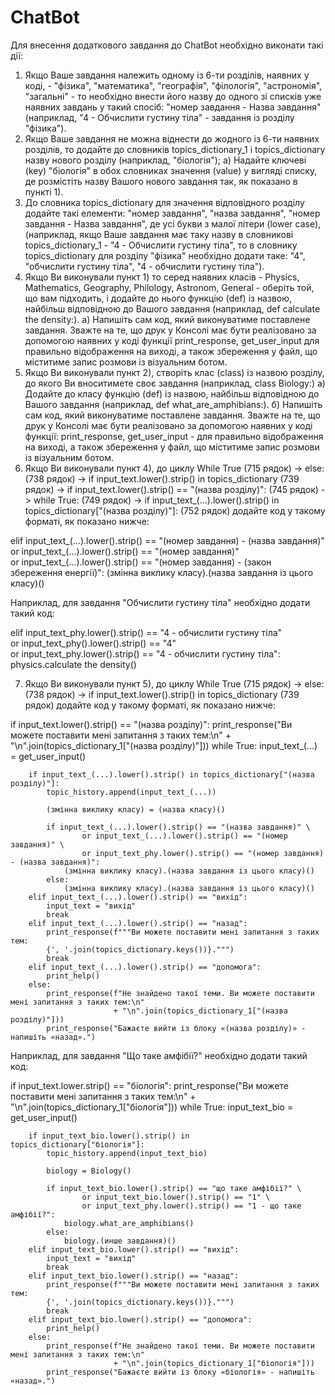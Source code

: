 # ChatBot
Для внесення додаткового завдання до ChatBot необхідно виконати такі дії:
1) Якщо Ваше завдання належить одному із 6-ти розділів, наявних у коді, - "фізика", "математика", "географія", "філологія", "астрономія", "загальні" - то необхідно внести його назву до одного зі списків уже наявних завдань у такий спосіб: "номер завдання - Назва завдання" (наприклад, "4 - Обчислити густину тіла" - завдання із розділу "фізика").
2) Якщо Ваше завдання не можна віднести до жодного із 6-ти наявних розділів, то додайте до словників topics_dictionary_1 і topics_dictionary назву нового розділу (наприклад, "біологія");
    а) Надайте ключеві (key) "біологія" в обох словниках значення (value) у вигляді списку, де розмістіть назву Вашого нового завдання так, як показано в пункті       1).
3) До словника topics_dictionary для значення відповідного розділу додайте такі елементи: "номер завдання", "назва завдання", "номер завдання - Назва завдання", де усі букви з малої літери (lower case), (наприклад, якщо Ваше завдання має таку назву в словникові topics_dictionary_1 - "4 - Обчислити густину тіла", то в словнику topics_dictionary для розділу "фізика" необхідно додати таке: "4", "обчислити густину тіла", "4 - обчислити густину тіла").
4) Якщо Ви виконували пункт 1) то серед наявних класів - Physics, Mathematics, Geography, Philology, Astronom, General - оберіть той, що вам підходить, і додайте до нього функцію (def) із назвою, найбільш відповідною до Вашого завдання (наприклад, def calculate the density:).
    а) Напишіть сам код, який виконуватиме поставлене завдання. Зважте на те, що друк у Консолі має бути реалізовано за допомогою наявних у коді функції               print_response, get_user_input для правильно відображення на виході, а також збереження у файл, що міститиме запис розмови із візуальним ботом.
5) Якщо Ви виконували пункт 2), створіть клас (class) із назвою розділу, до якого Ви вноситимете своє завдання (наприклад, class Biology:)
    а) Додайте до класу функцію (def) із назвою, найбільш відповідною до Вашого завдання (наприклад, def what_are_amphibians:).
    б) Напишіть сам код, який виконуватиме поставлене завдання. Зважте на те, що друк у Консолі має бути реалізовано за допомогою наявних у коді функції:               print_response, get_user_input - для правильно відображення на виході, а також збереження у файл, що міститиме запис розмови із візуальним ботом.
6) Якщо Ви виконували пункт 4), до циклу While True (715 рядок) -> else: (738 рядок) -> if input_text.lower().strip() in topics_dictionary (739 рядок) -> if input_text.lower().strip() == "(назва розділу)": (745 рядок) -> while True: (749 рядок) -> if input_text_(...).lower().strip() in topics_dictionary["(назва розділу)"]: (752 рядок) додайте код у такому форматі, як показано нижче:

elif input_text_(...).lower().strip() == "(номер завдання) - (назва завдання)" \
        or input_text_(...).lower().strip() == "(номер завдання)" \
        or input_text_(...).lower().strip() == "(номер завдання) - (закон збереження енергії)":
     (змінна виклику класу).(назва завдання із цього класу)()

Наприклад, для завдання "Обчислити густину тіла" необхідно додати такий код:

elif input_text_phy.lower().strip() == "4 - обчислити густину тіла" \
        or input_text_phy().lower().strip() == "4" \
        or input_text_phy.lower().strip() == "4 - обчислити густину тіла":
     physics.calculate the density()
     
7) Якщо Ви виконували пункт 5), до циклу While True (715 рядок) -> else: (738 рядок) -> if input_text.lower().strip() in topics_dictionary (739 рядок) додайте код у такому форматі, як показано нижче:

if input_text.lower().strip() == "(назва розділу)":
    print_response("Ви можете поставити мені запитання з таких тем:\n" +
                   "\n".join(topics_dictionary_1["(назва розділу)"]))
    while True:
        input_text_(...) = get_user_input()

        if input_text_(...).lower().strip() in topics_dictionary["(назва розділу)"]:
            topic_history.append(input_text_(...))

            (змінна виклику класу) = (назва класу)()

            if input_text_(...).lower().strip() == "(назва завдання)" \
                    or input_text_(...).lower().strip() == "(номер завдання)" \
                    or input_text_phy.lower().strip() == "(номер завдання) - (назва завдання)":
                (змінна виклику класу).(назва завдання із цього класу)()
            else:
                (змінна виклику класу).(назва завдання із цього класу)()
        elif input_text_(...).lower().strip() == "вихід":
            input_text = "вихід"
            break
        elif input_text_(...).lower().strip() == "назад":
            print_response(f"""Ви можете поставити мені запитання з таких тем:
            {', '.join(topics_dictionary.keys())}.""")
            break
        elif input_text_(...).lower().strip() == "допомога":
            print_help()
        else:
            print_response(f"Не знайдено такої теми. Ви можете поставити мені запитання з таких тем:\n"
                           + "\n".join(topics_dictionary_1["(назва розділу)"]))
            print_response("Бажаєте вийти із блоку «(назва розділу)» - напишіть «назад».")
            
Наприклад, для завдання "Що таке амфібії?" необхідно додати такий код:

if input_text.lower.strip() == "біологія":
    print_response("Ви можете поставити мені запитання з таких тем:\n" +
                   "\n".join(topics_dictionary_1["біологія"]))
    while True:
        input_text_bio = get_user_input()

        if input_text_bio.lower().strip() in topics_dictionary["біологія"]:
            topic_history.append(input_text_bio)

            biology = Biology()

            if input_text_bio.lower().strip() == "що таке амфібії?" \
                    or input_text_bio.lower().strip() == "1" \
                    or input_text_phy.lower().strip() == "1 - що таке амфібії?":
                biology.what_are_amphibians()
            else:
                biology.(инше завдання)()
        elif input_text_bio.lower().strip() == "вихід":
            input_text = "вихід"
            break
        elif input_text_bio.lower().strip() == "назад":
            print_response(f"""Ви можете поставити мені запитання з таких тем:
            {', '.join(topics_dictionary.keys())}.""")
            break
        elif input_text_bio.lower().strip() == "допомога":
            print_help()
        else:
            print_response(f"Не знайдено такої теми. Ви можете поставити мені запитання з таких тем:\n"
                           + "\n".join(topics_dictionary_1["біологія"]))
            print_response("Бажаєте вийти із блоку «біологія» - напишіть «назад».")
